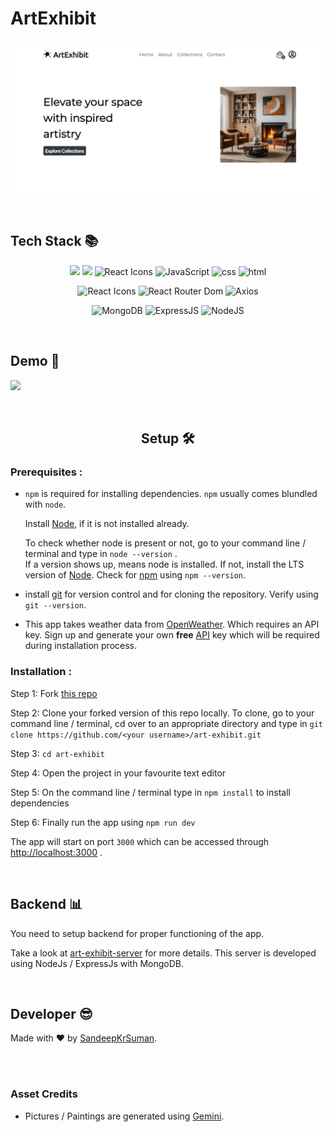 # ArtExhibit

![](./public/homepage.png)

<br>

## Tech Stack 📚

<p align="center">
     <img atl="React" src="https://img.shields.io/badge/-react-black?logo=react&style=for-the-badge">
     <img atl="Vite" src="https://img.shields.io/badge/-vite-yellow?logo=vite&style=for-the-badge">
     <img alt="React Icons" src="https://img.shields.io/badge/-React%20Icons-red?logo=react&logoColor=white&style=for-the-badge">
     <img alt="JavaScript" src="https://img.shields.io/badge/-javascript-yellow?logo=javascript&logoColor=white&style=for-the-badge">
     <img alt="css" src="https://img.shields.io/badge/-css3-blue?logo=css3&style=for-the-badge">
     <img alt="html" src="https://img.shields.io/badge/-html5-red?logo=html5&logoColor=white&style=for-the-badge">
</p>

<p align="center">
     <img alt="React Icons" src="https://img.shields.io/badge/-React%20Icons-red?logo=react&logoColor=white&style=for-the-badge">
     <img alt="React Router Dom" src="https://img.shields.io/badge/-react%20router%20dom-grey?logo=react-router&style=for-the-badge">
     <img alt="Axios" src="https://img.shields.io/badge/-axios-blue?logo=axios&logoColor=white&style=for-the-badge">
</p>

<p align="center">
     <img alt="MongoDB" src="https://img.shields.io/badge/-mongodb-green?logo=mongodb&logoColor=white&style=for-the-badge">
     <img alt="ExpressJS" src="https://img.shields.io/badge/-express-orange?logo=express&style=for-the-badge">
     <img alt="NodeJS" src="https://img.shields.io/badge/-node-black?logo=node.js&style=for-the-badge">
</p>

<br>

## Demo 🎥

![](./public/artexhibit_demo.gif)

<br>

<h2 align="center">Setup 🛠</h2>

### Prerequisites :

- `npm` is required for installing dependencies. `npm` usually comes blundled with `node`.

  Install [Node](https://nodejs.org/), if it is not installed already.

  To check whether node is present or not, go to your command line / terminal and type in `node --version` .  
  If a version shows up, means node is installed. If not, install the LTS version of [Node](https://nodejs.org/). Check for [npm](https://www.npmjs.com/get-npm) using `npm --version`.

- install [git](https://git-scm.com/downloads) for version control and for cloning the repository. Verify using `git --version`.
- This app takes weather data from [OpenWeather](https://openweathermap.org/). Which requires an API key. Sign up and generate your own **free** [API](https://openweathermap.org/api) key which will be required during installation process.

### Installation :

Step 1: Fork [this repo](https://github.com/SandeepKrSuman/art-exhibit)

Step 2: Clone your forked version of this repo locally. To clone, go to your command line / terminal, cd over to an appropriate directory and type in `git clone https://github.com/<your username>/art-exhibit.git`

Step 3: `cd art-exhibit`

Step 4: Open the project in your favourite text editor

Step 5: On the command line / terminal type in `npm install` to install dependencies

Step 6: Finally run the app using `npm run dev`

The app will start on port `3000` which can be accessed through <http://localhost:3000> .

<br>

## Backend 📊

You need to setup backend for proper functioning of the app.

Take a look at [art-exhibit-server](https://github.com/SandeepKrSuman/art-exhibit-server) for more details. This server is developed using NodeJs / ExpressJs with MongoDB.

<br>
     
## Developer 😎

Made with ❤ by [SandeepKrSuman](https://github.com/SandeepKrSuman).

<br><br>

### Asset Credits

- Pictures / Paintings are generated using [Gemini](https://gemini.google.com).
